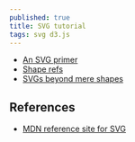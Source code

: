 ```yaml
---
published: true
title: SVG tutorial
tags: svg d3.js
---
```

- [An SVG primer](https://alignedleft.com/tutorials/d3/an-svg-primer)
- [Shape refs](https://www.w3schools.com/graphics/svg_rect.asp)
- [SVGs beyond mere shapes](https://www.visualcinnamon.com/2016/04/svg-beyond-mere-shapes.html)

## References
- [MDN reference site for SVG](https://developer.mozilla.org/en-US/docs/Web/SVG)
